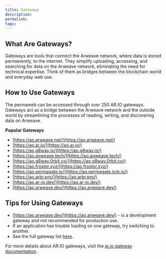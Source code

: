 ```yaml
---
title: Gateways
description: 
permalink: 
tags:
---
```

## What Are Gateways?

Gateways are tools that connect the Arweave network, where data is stored permanently, to the internet. They simplify uploading, accessing, and searching for data on the Arweave network, eliminating the need for technical expertise. Think of them as bridges between the blockchain world and everyday web use.

## How to Use Gateways

The permaweb can be accessed through over 250 AR.IO gateways. Gateways act as a bridge between the Arweave network and the outside world by streamlining the processes of reading, writing, and discovering data on Arweave.

**Popular Gateways**

- [https://ao.arweave.net/](https://ao.arweave.net/)
- [https://ao.ar.io/](https://ao.ar.io/)
- [https://ao.g8way.io/](https://ao.g8way.io/)
- [https://ao.aoweave.tech/](https://ao.aoweave.tech/)
- [https://ao.g8way.0rbit.co/](https://ao.g8way.0rbit.co/)
- [https://ao.frostor.xyz/](https://ao.frostor.xyz/)
- [https://ao.permagate.io/](https://ao.permagate.io/e.io/)
- [https://ao.arbr.pro/](https://ao.arbr.pro/)
- [https://ao.ar-io.dev/](https://ao.ar-io.dev/)
- [https://ao.arweave.dev/](https://ao.arweave.dev/)

## Tips for Using Gateways

- [https://ao.arweave.dev/](https://ao.arweave.dev/) - is a development gateway and not recommended for production use.
- If an application has trouble loading on one gateway, try switching to another.
- See the full gateway list [here](https://gateway-explorer.vercel.app/#/).

For more details about AR.IO gateways, visit the [ar.io gateway documentation](https://docs.ar.io/build/gateways).
